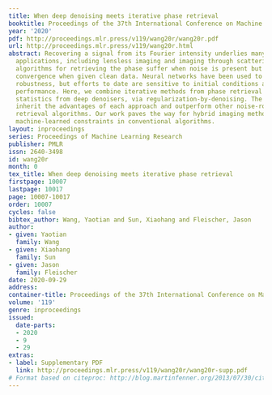 ```yaml
---
title: When deep denoising meets iterative phase retrieval
booktitle: Proceedings of the 37th International Conference on Machine Learning
year: '2020'
pdf: http://proceedings.mlr.press/v119/wang20r/wang20r.pdf
url: http://proceedings.mlr.press/v119/wang20r.html
abstract: Recovering a signal from its Fourier intensity underlies many important
  applications, including lensless imaging and imaging through scattering media. Conventional
  algorithms for retrieving the phase suffer when noise is present but display global
  convergence when given clean data. Neural networks have been used to improve algorithm
  robustness, but efforts to date are sensitive to initial conditions and give inconsistent
  performance. Here, we combine iterative methods from phase retrieval with image
  statistics from deep denoisers, via regularization-by-denoising. The resulting methods
  inherit the advantages of each approach and outperform other noise-robust phase
  retrieval algorithms. Our work paves the way for hybrid imaging methods that integrate
  machine-learned constraints in conventional algorithms.
layout: inproceedings
series: Proceedings of Machine Learning Research
publisher: PMLR
issn: 2640-3498
id: wang20r
month: 0
tex_title: When deep denoising meets iterative phase retrieval
firstpage: 10007
lastpage: 10017
page: 10007-10017
order: 10007
cycles: false
bibtex_author: Wang, Yaotian and Sun, Xiaohang and Fleischer, Jason
author:
- given: Yaotian
  family: Wang
- given: Xiaohang
  family: Sun
- given: Jason
  family: Fleischer
date: 2020-09-29
address: 
container-title: Proceedings of the 37th International Conference on Machine Learning
volume: '119'
genre: inproceedings
issued:
  date-parts:
  - 2020
  - 9
  - 29
extras:
- label: Supplementary PDF
  link: http://proceedings.mlr.press/v119/wang20r/wang20r-supp.pdf
# Format based on citeproc: http://blog.martinfenner.org/2013/07/30/citeproc-yaml-for-bibliographies/
---
```

